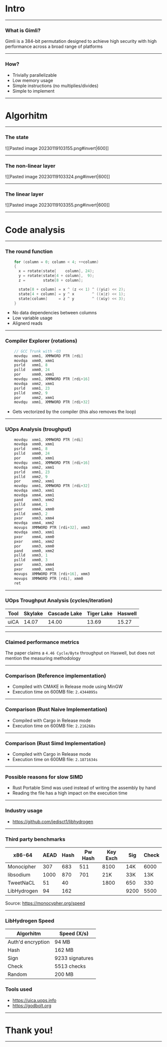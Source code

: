 
# Intro

---
### What is Gimli?

Gimli is a 384-bit permutation designed to achieve high security with high performance across a broad range of platforms

---
 
### How?

- Trivially parallelizable
- Low memory usage
- Simple instructions (no multiplies/divides)
- Simple to implement

---

# Algorhitm

---

### The state
![[Pasted image 20230119103155.png#invert|600]]

---

### The non-linear layer

![[Pasted image 20230119103324.png#invert|600]]

---

### The linear layer

![[Pasted image 20230119103355.png#invert|600]]

--- 

# Code analysis

---

### The round function

```c
    for (column = 0; column < 4; ++column)
    {
      x = rotate(state[    column], 24);
      y = rotate(state[4 + column],  9);
      z =        state[8 + column];

      state[8 + column] = x ^ (z << 1) ^ ((y&z) << 2);
      state[4 + column] = y ^ x        ^ ((x|z) << 1);
      state[column]     = z ^ y        ^ ((x&y) << 3);
    }
```

- No data dependencies between columns
- Low variable usage
- Alignerd reads

---

### Compiler Explorer (rotations)

```c
	// GCC Trunk with -O3
	movdqu  xmm1, XMMWORD PTR [rdi]
	movdqa  xmm0, xmm1
	psrld   xmm1, 8
	pslld   xmm0, 24
	por     xmm0, xmm1
	movdqu  xmm1, XMMWORD PTR [rdi+16]
	movdqa  xmm2, xmm1
	psrld   xmm1, 23
	pslld   xmm2, 9
	por     xmm2, xmm1
	movdqu  xmm1, XMMWORD PTR [rdi+32]
```

* Gets vectorized by the compiler (this also removes the loop)

---

### UOps Analysis (troughput)

```c
	movdqu  xmm1, XMMWORD PTR [rdi]
	movdqa  xmm0, xmm1
	psrld   xmm1, 8
	pslld   xmm0, 24
	por     xmm0, xmm1
	movdqu  xmm1, XMMWORD PTR [rdi+16]
	movdqa  xmm2, xmm1
	psrld   xmm1, 23
	pslld   xmm2, 9
	por     xmm2, xmm1
	movdqu  xmm1, XMMWORD PTR [rdi+32]
	movdqa  xmm3, xmm1
	movdqa  xmm4, xmm1
	pand    xmm3, xmm2
	pslld   xmm4, 1
	pxor    xmm4, xmm0
	pslld   xmm3, 2
	pxor    xmm3, xmm4
	movdqa  xmm4, xmm2
	movups  XMMWORD PTR [rdi+32], xmm3
	movdqa  xmm3, xmm1
	pxor    xmm4, xmm0
	pxor    xmm1, xmm2
	por     xmm3, xmm0
	pand    xmm0, xmm2
	pslld   xmm3, 1
	pslld   xmm0, 3
	pxor    xmm3, xmm4
	pxor    xmm0, xmm1
	movups  XMMWORD PTR [rdi+16], xmm3
	movups  XMMWORD PTR [rdi], xmm0
	ret
```

---

### UOps Troughput Analysis (cycles/iteration)

| Tool | Skylake | Cascade Lake | Tiger Lake | Haswell |
| ---- | ------- | ------------ | ---------- | ------- |
| uiCA | 14.07   | 14.00        | 13.69      | 15.27   |

---

### Claimed performance metrics

The paper claims a `4.46 Cycle/Byte` throughput on Haswell, but does not mention the measuring methodology


---

### Comparison (Reference implementation)

* Compiled with CMAKE in Release mode using MinGW
* Execution time on 600MB file: `2.4344095s`

---

### Comparison (Rust Naive Implementation)

* Compiled with Cargo in Release mode
* Execution time on 600MB file:  `2.216268s`

--- 

### Comparison (Rust Simd Implementation)

* Compiled with Cargo in Release mode
* Execution time on 600MB file:  `2.1871634s`

---

### Possible reasons for slow SIMD

* Rust Portable Simd was used instead of writing the assembly by hand
* Reading the file has a high impact on the execution time

---

### Industry usage

* https://github.com/jedisct1/libhydrogen

---

### Third party benchmarks

| x86-64      | AEAD | Hash | Pw Hash | Key Exch | Sig  | Check |
| ----------- | ---- | ---- | ------- | -------- | ---- | ----- |
| Monocipher  | 307  | 683  | 511     | 8100     | 14K  | 6000  |
| libsodium   | 1000 | 870  | 701     | 21K      | 33K  | 13K   |
| TweetNaCL   | 51   | 40   |         | 1800     | 650  | 330   |
| LibHydrogen | 94   | 162  |         |          | 9200 | 5500  | 

Source: https://monocypher.org/speed

---

### LibHydrogen Speed

| Algorhitm         | Speed (X/s)     |
| ----------------- | --------------- |
| Auth'd encryption | 94 MB           |
| Hash              | 162 MB          |
| Sign              | 9233 signatures |
| Check             | 5513 checks     |
| Random            | 200 MB          | 


### Tools used
* https://uica.uops.info
* https://godbolt.org

---

# Thank you!

---